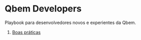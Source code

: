 # Qbem Developers

Playbook para desenvolvedores novos e experientes da Qbem.

1. [Boas práticas](https://qbem-repos.github.io/developers/boas-praticas)
